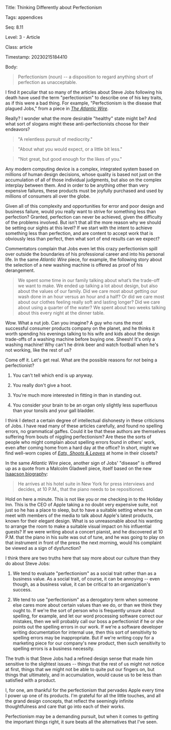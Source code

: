 Title:  Thinking Differently about Perfectionism

Tags:   appendices

Seq:    8.11

Level:  3 - Article

Class:  article

Timestamp: 20230215184410

Body:

> Perfectionism (noun) -- a disposition to regard anything short of perfection as unacceptable.  

I find it peculiar that so many of the articles about Steve Jobs following his death have used the term "perfectionism" to describe one of his key traits, as if this were a bad thing. For example,  "Perfectionism is the disease that plagued Jobs," from a piece in *[The Atlantic Wire](http://www.theatlanticwire.com/technology/2011/11/crazy-perfectionism-drove-steve-jobs/44623/)*.

Really? I wonder what the more desirable "healthy" state might be? And what sort of slogans might these anti-perfectionists choose for their endeavors? 

> "A relentless pursuit of mediocrity."

> "About what you would expect, or a little bit less."

> "Not great, but good enough for the likes of you."

Any modern computing device is a complex, integrated system based on millions of human design decisions, whose quality is based not just on the accumulation of all of those individual judgments, but also on the complex interplay between them. And in order to be anything other than very expensive failures, these products must be joyfully purchased and used by millions of consumers all over the globe.

Given all of this complexity and opportunities for error and poor design and business failure, would you really want to strive for something less than perfection? Granted, perfection can never be achieved, given the difficulty of the problems involved. But isn't that all the more reason why we should be setting our sights at this level? If we start with the intent to achieve something less than perfection, and are content to accept work that is obviously less than perfect, then what sort of end results can we expect?

Commentators complain that Jobs even let this crazy perfectionism spill over outside the boundaries of his professional career and into his personal life. In the same *Atlantic Wire* piece, for example, the following story about the selection of a new washing machine is offered as proof of his derangement. 

> We spent some time in our family talking about what’s the trade-off we want to make. We ended up talking a lot about design, but also about the values of our family. Did we care most about getting our wash done in an hour versus an hour and a half? Or did we care most about our clothes feeling really soft and lasting longer? Did we care about using a quarter of the water? We spent about two weeks talking about this every night at the dinner table.

Wow. What a nut job. Can you imagine? A guy who runs the most successful consumer products company on the planet, and he thinks it worth spending his evenings talking to his wife and kids about the design trade-offs of a washing machine before buying one. Sheesh! It's only a washing machine! Why can't he drink beer and watch football when he's not working, like the rest of us? 

Come off it. Let's get real. What are the possible reasons for *not* being a perfectionist?

1. You can't tell which end is up anyway. 

2. You really don't give a hoot. 

3. You're much more interested in fitting in than in standing out. 

4. You consider your brain to be an organ only slightly less superfluous than your tonsils and your gall bladder. 

I think I detect a certain degree of intellectual dishonesty in these criticisms of Jobs. I have read many of these articles carefully, and found no spelling errors, no grammatical gaffes. Could it be that these authors are themselves suffering from bouts of niggling perfectionism? Are these the sorts of people who might complain about spelling errors found in others' work, even after coming home from a hard day at the office? In short, might we find well-worn copies of <cite>[Eats, Shoots & Leaves](http://www.amazon.com/gp/product/1592400876/ref=as_li_ss_tl?ie=UTF8&tag=reasontorock-20&linkCode=as2&camp=1789&creative=390957&creativeASIN=1592400876)</cite> at home in their closets?

In the same <cite>Atlantic Wire</cite> piece, another sign of Jobs' "disease" is offered up as a quote from a Malcolm Gladwell piece, itself based on the new [Isaacson biography](http://www.amazon.com/gp/product/1451648537/ref=as_li_ss_tl?ie=UTF8&tag=reasontorock-20&linkCode=as2&camp=1789&creative=390957&creativeASIN=1451648537):

> He arrives at his hotel suite in New York for press interviews and decides, at 10 P.M., that the piano needs to be repositioned.

Hold on here a minute. This is not like you or me checking in to the Holiday Inn. This is the CEO of Apple taking a no doubt very expensive suite, not just so he has a place to sleep, but to have a suitable setting where he can meet with members of the media to talk about Apple's latest products, known for their elegant  design. What is so unreasonable about his wanting to arrange the room to make a suitable visual impact on his influential guests? If we were writing about a concert pianist, and he discovered at 10 P.M. that the piano in his suite was out of tune, and he was going to play on that instrument in front of the press the next morning, would his complaint be viewed as a sign of dysfunction? 

I think there are two truths here that say more about our culture than they do about Steve Jobs:

1. We tend to evaluate "perfectionism" as a social trait rather than as a business value. As a social trait, of course, it can be annoying -- even though, as a business value, it can be critical to an organization's success. 

2. We tend to use "perfectionism" as a derogatory term when someone else cares more about certain values than we do, or than we think they ought to. If we're the sort of person who is frequently unsure about spelling, for example, and let our word processing software correct our mistakes, then we will probably call our boss a perfectionist if he or she points out the spelling errors in our work. If we're a software developer writing documentation for internal use, then this sort of sensitivity to spelling errors may be inappropriate. But if we're writing copy for a marketing piece for our company's new product, then such sensitivity to spelling errors is a business necessity. 

The truth is that Steve Jobs had a refined design sense that made him sensitive to the slightest issues -- things that the rest of us might not notice at first, things that we might not be able to quite put our fingers on, but things that ultimately, and in accumulation, would cause us to be less than satisfied with a product.  

I, for one, am thankful for the perfectionism that pervades Apple every time I power up one of its products. I'm grateful for all the little touches, and all the grand design concepts, that reflect the seemingly infinite thoughtfulness and care that go into each of their works.

Perfectionism may be a demanding pursuit, but when it comes to getting the important things right, it sure beats all the alternatives that I've seen.

